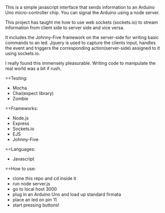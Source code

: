 This is a simple javascript interface that sends information to an Arduino Uno micro-controller chip. You can signal the Arduino using a node server.

This project has taught me how to use web sockets (sockets.io) to stream information from client side to server side and vice versa.

It includes the Johnny-Five framework on the server-side for writing basic commands to an led. Jquery is used to capture the clients input, handles the event and triggers the corresponding action(server-side) assigned to it using sockets.io.

I really found this immensely pleasurable. Writing code to manipulate the real world was a bit if rush.

==Testing:

* Mocha
* Chai(expect library)
* Zombie

==Frameworks:

* Node.js
* Express
* Sockets.io
* EJS
* Johnny-Five

==Languages:

* Javascript

==How to use:

- clone this repo and cd inside it
- run node server.js
- go to local host 3000
- plug in an Arduino Uno and load up standard firmata
- place an led on pin 11
- start pressing buttons!

